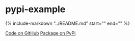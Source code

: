# pypi-example

{%
   include-markdown "../README.md"
   start="<!--intro-start-->"
   end="<!--intro-end-->"
%}

<div class="text-center">
   <a href="https://github.com/cubao/cubao-pypi-example" class="btn btn-primary" role="button">Code on GitHub</a>
   <a href="https://pypi.org/project/cubao-pypi-example" class="btn btn-primary" role="button">Package on PyPi</a>
</div>

